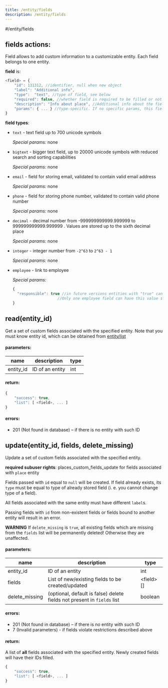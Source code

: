 ```yaml
---
title: /entity/fields
description: /entity/fields
---
```


#/entity/fields

## fields actions:

Field allows to add custom information to a customizable entity. Each field belongs to one entity.

**field** is:
```js
<field> = {
    "id": 131312, //identifier, null when new object
    "label": "Additional info", 
    "type":  "text", //type of field, see below    
    "required": false, //whether field is required to be filled or not
    "description": "Info about place", //Additional info about the field, max 250 characters
    "params": { ... } //type-specific. If no specific params, this field should be omitted 
}
```

**field types**:
* `text` - text field up to 700 unicode symbols

  *Special params:* none
* `bigtext` - bigger text field, up to 20000 unicode symbols with reduced search and sorting capabilities

  *Special params:* none
* `email` - field for storing email, validated to contain valid email address

  *Special params:* none
* `phone` - field for storing phone number, validated to contain valid phone number

  *Special params:* none
* `decimal` - decimal number from -999999999999.999999 to 999999999999.999999 . Values are stored up to the sixth decimal place

  *Special params:* none
* `integer` - integer number from `-2^63` to `2^63 - 1`
 
  *Special params:* none
* `employee` - link to employee

  *Special params:* 
  ```js
  {
    "responsible": true //in future versions entities with "true" can be show to the employee in the mobile app.
                      //Only one employee field can have this value set to "true" 
  }
  ```

## read(entity_id)
Get a set of custom fields associated with the specified entity. Note that you must know entity id, which can be 
obtained from [entity/list](./entity.md#list)

#### parameters:
name      | description     | type
---       | ---             | ---
entity_id | ID of an entity | int

#### return:
```js
{
    "success": true,
    "list": [ <field>, ... ]
}
```

#### errors:
* 201 (Not found in database) – if there is no entity with such ID

## update(entity_id, fields, delete_missing)

Update a set of custom fields associated with the specified entity.

**required subuser rights**: places_custom_fields_update for fields associated with `place` entity

Fields passed with `id` equal to `null` will be created. If field already exists, its `type` must be equal to type of 
already stored field (i. e. you cannot change type of a field).

All fields associated with the same entity must have different `label`s.

Passing fields with `id` from non-existent fields or fields bound to another entity will result in an error.

**WARNING** If `delete_missing` is `true`, all existing fields which are missing from the `fields` list will be 
permanently deleted! Otherwise they are unaffected.

#### parameters:
name           | description                                                             | type
---            | ---                                                                     | ---
entity_id      | ID of an entity                                                         | int
fields         | List of new/existing fields to be created/updated                       | \<field\>[]
delete_missing | (optional, default is false) delete fields not present in `fields` list | boolean

#### errors:
* 201 (Not found in database) – if there is no entity with such ID
* 7 (Invalid parameters) - if fields violate restrictions described above

#### return:
A list of **all** fields associated with the specified entity. Newly created fields will have their IDs filled.
```js
{
    "success": true,
    "list": [ <field>, ... ]
}
```